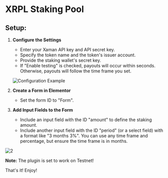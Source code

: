 # XRPL Staking Pool

## Setup:

1. **Configure the Settings**
   - Enter your Xaman API key and API secret key.
   - Specify the token name and the token's issuer account.
   - Provide the staking wallet's secret key.
   - If "Enable testing" is checked, payouts will occur within seconds. Otherwise, payouts will follow the time frame you set.

   ![Configuration Example](https://github.com/rihno123/wp-xrpl-staking-pool/assets/122835110/9c8f629f-7451-4485-a97e-041ab4e4a297)

2. **Create a Form in Elementor**
   - Set the form ID to "Form".
   
3. **Add Input Fields to the Form**
   - Include an input field with the ID "amount" to define the staking amount.
   - Include another input field with the ID "period" (or a select field) with a format like "3 months 3%". You can use any time frame and percentage, but ensure the time frame is in months.
  
![2](https://github.com/rihno123/wp-xrpl-staking-pool/assets/122835110/a1d456e6-8f27-40b2-8e2d-9673cedcbf97)


**Note:** The plugin is set to work on Testnet!

That's it! Enjoy!
